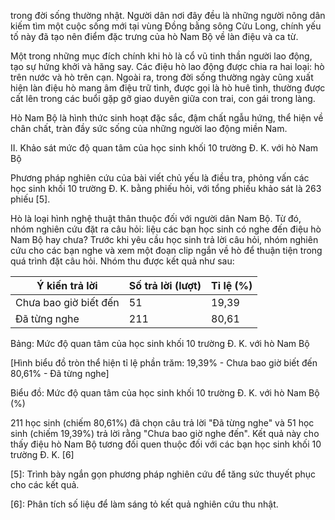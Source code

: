 trong đời sống thường nhật. Người dân nơi đây đều là những người nông dân kiếm tìm một cuộc sống mới tại vùng Đồng bằng sông Cửu Long, chính yếu tố này đã tạo nên điểm đặc trưng của hò Nam Bộ về làn điệu và ca từ.

Một trong những mục đích chính khi hò là cổ vũ tinh thần người lao động, tạo sự hứng khởi và hăng say. Các điệu hò lao động được chia ra hai loại: hò trên nước và hò trên cạn. Ngoài ra, trong đời sống thường ngày cũng xuất hiện làn điệu hò mang âm điệu trữ tình, được gọi là hò huê tình, thường được cất lên trong các buổi gặp gỡ giao duyên giữa con trai, con gái trong làng.

Hò Nam Bộ là hình thức sinh hoạt đặc sắc, đậm chất ngẫu hứng, thể hiện về chân chất, tràn đầy sức sống của những người lao động miền Nam.

II. Khảo sát mức độ quan tâm của học sinh khối 10 trường Đ. K. với hò Nam Bộ

Phương pháp nghiên cứu của bài viết chủ yếu là điều tra, phỏng vấn các học sinh khối 10 trường Đ. K. bằng phiếu hỏi, với tổng phiếu khảo sát là 263 phiếu [5].

Hò là loại hình nghệ thuật thân thuộc đối với người dân Nam Bộ. Từ đó, nhóm nghiên cứu đặt ra câu hỏi: liệu các bạn học sinh có nghe đến điệu hò Nam Bộ hay chưa? Trước khi yêu cầu học sinh trả lời câu hỏi, nhóm nghiên cứu cho các bạn nghe và xem một đoạn clip ngắn về hò để thuận tiện trong quá trình đặt câu hỏi. Nhóm thu được kết quả như sau:

Ý kiến trả lời | Số trả lời (lượt) | Tỉ lệ (%)
--- | --- | ---
Chưa bao giờ biết đến | 51 | 19,39
Đã từng nghe | 211 | 80,61

Bảng: Mức độ quan tâm của học sinh khối 10 trường Đ. K. với hò Nam Bộ

[Hình biểu đồ tròn thể hiện tỉ lệ phần trăm:
19,39% - Chưa bao giờ biết đến
80,61% - Đã từng nghe]

Biểu đồ: Mức độ quan tâm của học sinh khối 10 trường Đ. K. với hò Nam Bộ (%)

211 học sinh (chiếm 80,61%) đã chọn câu trả lời "Đã từng nghe" và 51 học sinh (chiếm 19,39%) trả lời rằng "Chưa bao giờ nghe đến". Kết quả này cho thấy điệu hò Nam Bộ tương đối quen thuộc đối với các bạn học sinh khối 10 trường Đ. K. [6]

[5]: Trình bày ngắn gọn phương pháp nghiên cứu để tăng sức thuyết phục cho các kết quả.

[6]: Phân tích số liệu để làm sáng tỏ kết quả nghiên cứu thu nhật.